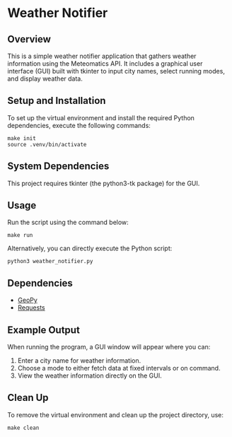 # Weather Notifier

## Overview
This is a simple weather notifier application that gathers weather information using the Meteomatics API. It includes a graphical user interface (GUI) built with tkinter to input city names, select running modes, and display weather data.

## Setup and Installation
To set up the virtual environment and install the required Python dependencies, execute the following commands:
```shell
make init
source .venv/bin/activate
```
## System Dependencies
This project requires tkinter (the python3-tk package) for the GUI.
## Usage
Run the script using the command below:
```shell
make run
```
Alternatively, you can directly execute the Python script:
```shell
python3 weather_notifier.py
```

## Dependencies
* [GeoPy](https://geopy.readthedocs.io/en/stable/)
* [Requests](https://requests.readthedocs.io/)

## Example Output
When running the program, a GUI window will appear where you can:
1. Enter a city name for weather information.
2. Choose a mode to either fetch data at fixed intervals or on command.
3. View the weather information directly on the GUI.

## Clean Up
To remove the virtual environment and clean up the project directory, use:
```shell
make clean
```
